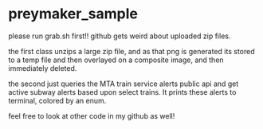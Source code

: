 # preymaker_sample

please run grab.sh first!! github gets weird about uploaded zip files.

the first class unzips a large zip file, and as that png is generated its stored to a temp file and then overlayed on a composite image, and then immediately deleted.

the second just queries the MTA train service alerts public api and get active subway alerts based upon select trains. It prints these alerts to terminal, colored by an enum.

feel free to look at other code in my github as well!
